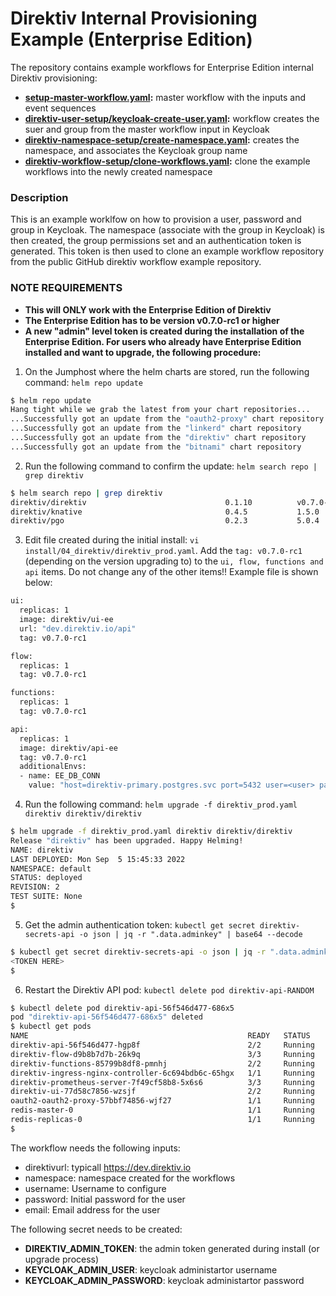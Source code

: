 # Direktiv Internal Provisioning Example (Enterprise Edition)

The repository contains example workflows for Enterprise Edition internal Direktiv provisioning:
- **[setup-master-workflow.yaml](https://github.com/wwonigkeit/provisioning-workflows#setup-master-workflowyaml):** master workflow with the inputs and event sequences
- **[direktiv-user-setup/keycloak-create-user.yaml](https://github.com/wwonigkeit/provisioning-workflows#direktiv-user-setupkeycloak-create-useryaml):** workflow creates the suer and group from the master workflow input in Keycloak
- **[direktiv-namespace-setup/create-namespace.yaml](https://github.com/wwonigkeit/provisioning-workflows#direktiv-namespace-setupcreate-namespaceyaml):** creates the namespace, and associates the Keycloak group name
- **[direktiv-workflow-setup/clone-workflows.yaml](https://github.com/wwonigkeit/provisioning-workflows#direktiv-workflow-setupclone-workflowsyaml):** clone the example workflows into the newly created namespace

### Description

This is an example worklfow on how to provision a user, password and group in Keycloak. The namespace (associate with the group in Keycloak) is then created, the group permissions set and an authentication token is generated. This token is then used to clone an example workflow repository from the public GitHub direktiv workflow example repository.

### NOTE REQUIREMENTS
 - **This will ONLY work with the Enterprise Edition of Direktiv**
 - **The Enterprise Edition has to be version v0.7.0-rc1 or higher**
 - **A new "admin" level token is created during the installation of the Enterprise Edition. For users who already have Enterprise Edition installed and want to upgrade, the following procedure:**

 1. On the Jumphost where the helm charts are stored, run the following command: ```helm repo update```
 ```bash
 $ helm repo update
Hang tight while we grab the latest from your chart repositories...
...Successfully got an update from the "oauth2-proxy" chart repository
...Successfully got an update from the "linkerd" chart repository
...Successfully got an update from the "direktiv" chart repository
...Successfully got an update from the "bitnami" chart repository
```

2. Run the following command to confirm the update: ```helm search repo | grep direktiv```
```bash
$ helm search repo | grep direktiv
direktiv/direktiv                           	0.1.10       	v0.7.0-rc1   	direktiv helm chart                               
direktiv/knative                            	0.4.5        	1.5.0        	knative for direktiv                              
direktiv/pgo                                	0.2.3        	5.0.4        	Installer for PGO, the open source Postgres Ope...
```

3. Edit file created during the initial install: ```vi install/04_direktiv/direktiv_prod.yaml```. Add the ```tag: v0.7.0-rc1``` (depending on the version upgrading to) to the ```ui, flow, functions and api``` items. Do not change any of the other items!! Example file is shown below:
```bash
ui:
  replicas: 1
  image: direktiv/ui-ee
  url: "dev.direktiv.io/api"
  tag: v0.7.0-rc1

flow:
  replicas: 1
  tag: v0.7.0-rc1

functions: 
  replicas: 1
  tag: v0.7.0-rc1

api:
  replicas: 1
  image: direktiv/api-ee
  tag: v0.7.0-rc1
  additionalEnvs:
  - name: EE_DB_CONN
    value: "host=direktiv-primary.postgres.svc port=5432 user=<user> password=<password> dbname=direktiv sslmode=require"
```

4. Run the following command: ```helm upgrade -f direktiv_prod.yaml direktiv direktiv/direktiv```
```bash
$ helm upgrade -f direktiv_prod.yaml direktiv direktiv/direktiv
Release "direktiv" has been upgraded. Happy Helming!
NAME: direktiv
LAST DEPLOYED: Mon Sep  5 15:45:33 2022
NAMESPACE: default
STATUS: deployed
REVISION: 2
TEST SUITE: None
$
```

5. Get the admin authentication token: ```kubectl get secret direktiv-secrets-api -o json | jq -r ".data.adminkey" | base64 --decode```
```bash
$ kubectl get secret direktiv-secrets-api -o json | jq -r ".data.adminkey" | base64 --decode
<TOKEN HERE>
$
```

6. Restart the Direktiv API pod: ```kubectl delete pod direktiv-api-RANDOM```
```bash
$ kubectl delete pod direktiv-api-56f546d477-686x5
pod "direktiv-api-56f546d477-686x5" deleted
$ kubectl get pods 
NAME                                                 READY   STATUS    RESTARTS   AGE
direktiv-api-56f546d477-hgp8f                        2/2     Running   0          10s
direktiv-flow-d9b8b7d7b-26k9q                        3/3     Running   0          23m
direktiv-functions-85799b8df8-pmnhj                  2/2     Running   0          23m
direktiv-ingress-nginx-controller-6c694bdb6c-65hgx   1/1     Running   0          4d15h
direktiv-prometheus-server-7f49cf58b8-5x6s6          3/3     Running   0          4d15h
direktiv-ui-77d58c7856-wzsjf                         2/2     Running   0          23m
oauth2-oauth2-proxy-57bbf74856-wjf27                 1/1     Running   0          4d15h
redis-master-0                                       1/1     Running   0          4d15h
redis-replicas-0                                     1/1     Running   0          4d15h
$
```

The workflow needs the following inputs:
 - direktivurl: typicall https://dev.direktiv.io
 - namespace: namespace created for the workflows
 - username: Username to configure
 - password: Initial password for the user
 - email: Email address for the user

The following secret needs to be created:
 - **DIREKTIV_ADMIN_TOKEN**: the admin token generated during install (or upgrade process)
 - **KEYCLOAK_ADMIN_USER**: keycloak administartor username
 - **KEYCLOAK_ADMIN_PASSWORD**: keycloak administartor password